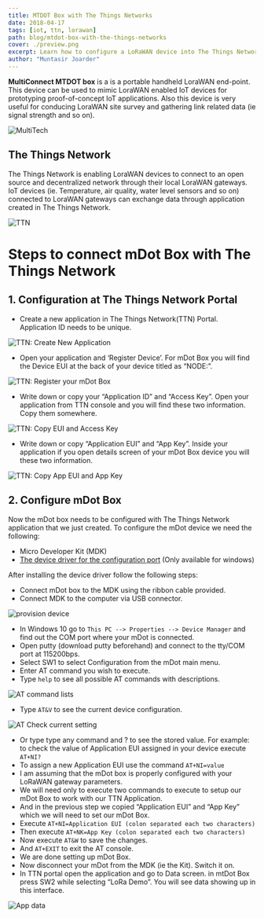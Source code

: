 ```yaml
---
title: MTDOT Box with The Things Networks
date: 2018-04-17
tags: [iot, ttn, lorawan]
path: blog/mtdot-box-with-the-things-networks
cover: ./preview.png
excerpt: Learn how to configure a LoRaWAN device into The Things Network.
author: "Muntasir Joarder"
---
```

**MultiConnect MTDOT box** is a is a portable handheld LoraWAN end-point. This device  can be used to mimic LoraWAN enabled IoT devices for prototyping  proof-of-concept IoT applications. Also this device is very useful for  conducing LoraWAN site survey and gathering link related data (ie signal strength and so on).

![MultiTech](./preview.png)

## The Things Network

The Things Network is enabling LoraWAN devices to connect to an open source and decentralized network through their local LoraWAN gateways. IoT  devices (ie. Temperature, air quality, water level sensors and so on)  connected to LoraWAN gateways can exchange data through application  created in The Things Network.

![TTN](./ttn.png)

# Steps to connect mDot Box with The Things Network

## 1. Configuration at The Things Network Portal

- Create a new application in The Things Network(TTN) Portal. Application ID needs to be unique.

![TTN: Create New Application](./create-application.png)

- Open your application and ‘Register Device’. For mDot Box you will find the  Device EUI at the back of your device titled as “NODE:”.

![TTN: Register your mDot Box](./register-device.png)



- Write down or copy your “Application ID” and “Access Key”. Open your  application from TTN console and you will find these two information.  Copy them somewhere.

![TTN: Copy EUI and Access Key](./copy-application-key.png)



- Write down or copy “Application EUI” and “App Key”. Inside your application  if you open details screen of your mDot Box device you will these two  information.

![TTN: Copy App EUI and App Key](./appkey-appeui.png)



## 2. Configure mDot Box

Now the mDot box needs to be configured with The Things Network application that we just created. To configure the mDot device we need the  following:

- Micro Developer Kit (MDK)
- [The device driver for the configuration port](https://developer.mbed.org/teams/st/wiki/ST-Link-Driver/) (Only available for windows)

After installing the device driver follow the following steps:

- Connect mDot box to the MDK using the ribbon cable provided.
- Connect MDK to the computer via USB connector.

![provision device](./provision-device.jpeg)

- In Windows 10 go to `This PC --> Properties --> Device Manager` and find out the COM port where your mDot is connected.
- Open putty (download putty beforehand) and connect to the tty/COM port at 115200bps.
- Select SW1 to select Configuration from the mDot main menu.
- Enter AT command you wish to execute.
- Type `help` to see all possible AT commands with descriptions.

![AT command lists](./at-help.png)

- Type `AT&V` to see the current device configuration.

![AT Check current setting](./at-check-dev-configuration.png)

- Or type type any command and ? to see the stored value. For example: to  check the value of Application EUI assigned in your device execute `AT+NI?`
- To assign a new Application EUI use the command `AT+NI=value`
- I am assuming that the mDot box is properly configured with your LoRaWAN gateway parameters.
- We will need only to execute two commands to execute to setup our mDot Box to work with our TTN Application.
- And in the previous step we copied “Application EUI” and “App Key” which we will need to set our mDot Box.
- Execute `AT+NI=Application EUI (colon separated each two characters)`
- Then execute `AT+NK=App Key (colon separated each two characters)`
- Now execute `AT&W` to save the changes.
- And `AT+EXIT` to exit the AT console.
- We are done setting up mDot Box.
- Now disconnect your mDot from the MDK (ie the Kit). Switch it on.
- In TTN portal open the application and go to Data screen. in mtDot Box  press SW2 while selecting “LoRa Demo”. You will see data showing up in  this interface.

![App data](./app-data.png)